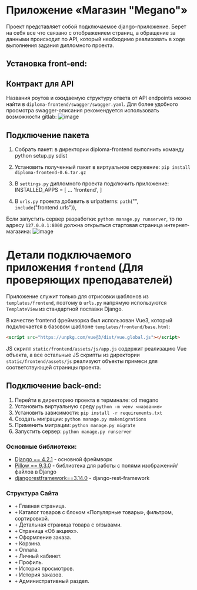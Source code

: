 # Приложение «Магазин "Megano"»

Проект представляет собой подключаемое django-приложение. Берет на себя все что связано с отображением страниц, а обращение 
за данными происходит по API, который необходимо реализовать в ходе выполнения задания дипломного проекта.

## Установка front-end:

## Контракт для API
Названия роутов и ожидаемую структуру ответа от API endpoints можно найти в `diploma-frontend/swagger/swagger.yaml`. 
Для более удобного просмотра swagger-описания рекомендуется использовать возможности gitlab:
![image](gitlab-swagger.png)

## Подключение пакета
1. Собрать пакет: в директории diploma-frontend выполнить команду python setup.py sdist
2. Установить полученный пакет в виртуальное окружение: `pip install diploma-frontend-0.6.tar.gz`
3. В `settings.py` дипломного проекта подключить приложение:
INSTALLED_APPS = [
        ...
        'frontend',
    ]

4. В `urls.py` проекта добавить в urlpatterns: `path`("", `include`("frontend.urls")),

Если запустить сервер разработки: `python manage.py runserver`, то по адресу `127.0.0.1:8000` должна открыться стартовая страница интернет-магазина:
![image](root-page.png)

# Детали подключаемого приложения `frontend` (Для проверяющих преподавателей)
Приложение служит только для отрисовки шаблонов из `templates/frontend`, поэтому в `urls.py` напрямую 
используются `TemplateView` из стандартной поставки Django.

В качестве frontend фреймворка был использован Vue3, который подключается в базовом шаблоне `templates/frontend/base.html`:
```html
<script src="https://unpkg.com/vue@3/dist/vue.global.js"></script>
```
JS скрипт `static/frontend/assets/js/app.js` содержит реализацию Vue объекта, а все остальные JS скрипты из 
директории `static/frontend/assets/js` реализуют объекты примеси для соответствующей страницы проекта.


## Подключение back-end:
1. Перейти в директорию проекта в терминале: cd megano
2. Установить виртуальную среду `python -m venv <название>`
3. Установить зависимости: `pip install -r requirements.txt`
4. Создать миграции: `python manage.py makemigrations`
5. Применить миграции: `python manage.py migrate`
6. Запустить сервер: `python manage.py runserver`

### Основные библиотеки:
* [Django == 4.2.1](https://docs.djangoproject.com/) - основной фреймворк
* [Pillow == 9.3.0](https://pypi.org/project/Pillow/) - библиотека для работы с полями изображений/файлов в Django
* [djangorestframework==3.14.0](https://www.django-rest-framework.org) - django-rest-framework

### Структура Сайта
* `+` Главная страница.
* `+` Каталог товаров с блоком «Популярные товары», фильтром, сортировкой.
* `+` Детальная страница товара с отзывами.
* `+` Страница «Об акциях».
* `+` Оформление заказа.
* `+` Корзина.
* `+` Оплата.
* `+` Личный кабинет.
* `+` Профиль.
* `+` История просмотров.
* `+` История заказов.
* `+` Административный раздел.

